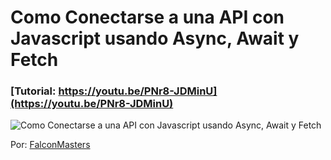 # Como Conectarse a una API con Javascript usando Async, Await y Fetch
### [Tutorial: https://youtu.be/PNr8-JDMinU](https://youtu.be/PNr8-JDMinU)

![Como Conectarse a una API con Javascript usando Async, Await y Fetch](https://raw.githubusercontent.com/falconmasters/como-conectarse-a-una-api-javascript/master/img/thumb.png)

Por: [FalconMasters](http://www.falconmasters.com)